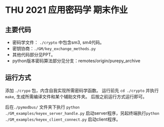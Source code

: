 
# THU 2021 应用密码学 期末作业


## 主要代码

* 密码学文件： ``./crypto`` 中包含sm3, sm4代码。
* 密钥协商：``./GM/key_exchange_methods.py``
* 其他代码部分见PPT。
* python版本密码算法部分见分支：remotes/origin/purepy_archive

## 运行方式

添加 ``./crypo`` 包，内含自我实现所需密码学函数。
运行前先 ``cd ./crypto`` 并执行 ``make``, 生成所需编译文件和某个辅助文件夹。
后按之前运行方式运行即可。

后在``./pymodbus/`` 文件夹下执行 ``python ./GM_examples/keyex_server_handle.py`` 启动server程序，另起终端执行``python ./GM_examples/keyex_client_connect.py`` 启动client程序。